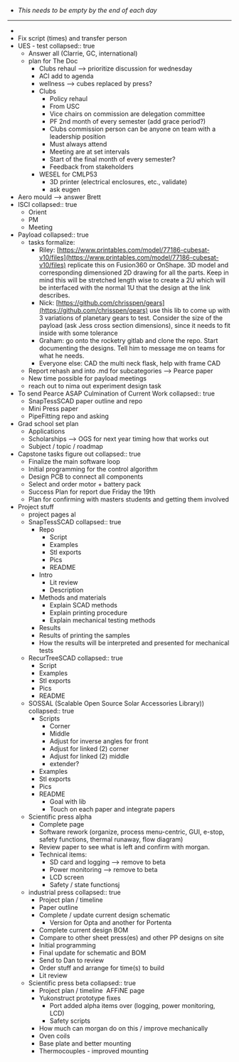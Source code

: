 - *This needs to be empty by the end of each day*
- ---
-
- Fix script (times) and transfer person
- UES - test
  collapsed:: true
	- Answer all (Clarrie, GC, international)
	- plan for The Doc
		- Clubs rehaul --> prioritize discussion for wednesday
		- ACI add to agenda
		- wellness --> cubes replaced by press?
		- Clubs
			- Policy rehaul
			- From USC
			- Vice chairs on commission are delegation committee
			- PF 2nd month of every semester (add grace period?)
			- Clubs commission person can be anyone on team with a leadership position
			- Must always attend
			- Meeting are at set intervals
			- Start of the final month of every semester?
			- Feedback from stakeholders
		- WESEL for CMLP53
			- 3D printer (electrical enclosures, etc., validate)
			- ask eugen
- Aero mould --> answer Brett
- ISCI
  collapsed:: true
	- Orient
	- PM
	- Meeting
- Payload
  collapsed:: true
	- tasks formalize:
		- Riley: [https://www.printables.com/model/77186-cubesat-v10/files](https://www.printables.com/model/77186-cubesat-v10/files) replicate this on Fusion360 or OnShape. 3D model and corresponding dimensioned 2D drawing for all the parts. Keep in mind this will be stretched length wise to create a 2U which will be interfaced with the normal 1U that the design at the link describes.
		- Nick: [https://github.com/chrisspen/gears](https://github.com/chrisspen/gears) use this lib to come up with 3 variations of planetary gears to test. Consider the size of the payload (ask Jess cross section dimensions), since it needs to fit inside with some tolerance
		- Graham: go onto the rocketry gitlab and clone the repo. Start documenting the designs. Tell him to message me on teams for what he needs.
		- Everyone else: CAD the multi neck flask, help with frame CAD
	- Report rehash and into .md for subcategories --> Pearce paper
	- New time possible for payload meetings
	- reach out to nima out experiment design task
- To send Pearce ASAP Culmination of Current Work
  collapsed:: true
	- SnapTessSCAD paper outline and repo
	- Mini Press paper
	- PipeFitting repo and asking
- Grad school set plan
	- Applications
	- Scholarships --> OGS for next year timing how that works out
	- Subject / topic / roadmap
- Capstone tasks figure out
  collapsed:: true
	- Finalize the main software loop
	- Initial programming for the control algorithm
	- Design PCB to connect all components
	- Select and order motor + battery pack
	- Success Plan for report due Friday the 19th
	- Plan for confirming with masters students and getting them involved
- Project stuff
	- project pages al
	- SnapTessSCAD
	  collapsed:: true
		- Repo
			- Script
			- Examples
			- Stl exports
			- Pics
			- README
		- Intro
			- Lit review
			- Description
		- Methods and materials
			- Explain SCAD methods
			- Explain printing procedure
			- Explain mechanical testing methods
		- Results
		- Results of printing the samples
		- How the results will be interpreted and presented for mechanical tests
	- RecurTreeSCAD
	  collapsed:: true
		- Script
		- Examples
		- Stl exports
		- Pics
		- README
	- SOSSAL (Scalable Open Source Solar Accessories Library))
	  collapsed:: true
		- Scripts
			- Corner
			- Middle
			- Adjust for inverse angles for front
			- Adjust for linked (2) corner
			- Adjust for linked (2) middle
			- extender?
		- Examples
		- Stl exports
		- Pics
		- README
			- Goal with lib
			- Touch on each paper and integrate papers
	- Scientific press alpha
		- Complete page
		- Software rework (organize, process menu-centric, GUI, e-stop, safety functions, thermal runaway, flow diagram)
		- Review paper to see what is left and confirm with morgan.
		- Technical items:
			- SD card and logging --> remove to beta
			- Power monitoring --> remove to beta
			- LCD screen
			- Safety / state functionsj
	- industrial press
	  collapsed:: true
		- Project plan / timeline
		- Paper outline
		- Complete / update current design schematic
			- Version for Opta and another for Portenta
		- Complete current design BOM
		- Compare to other sheet press(es) and other PP designs on site
		- Initial programming
		- Final update for schematic and BOM
		- Send to Dan to review
		- Order stuff and arrange for time(s) to build
		- Lit review
	- Scientific press beta
	  collapsed:: true
		- Project plan / timeline  AFFiNE page
		- Yukonstruct prototype fixes
			- Port added alpha items over (logging, power monitoring, LCD)
			- Safety scripts
		- How much can morgan do on this / improve mechanically
		- Oven coils
		- Base plate and better mounting
		- Thermocouples - improved mounting